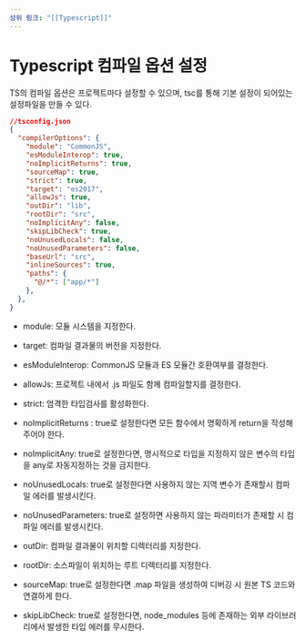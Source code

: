 ```yaml
---
상위 링크: "[[Typescript]]"
---
```

# Typescript 컴파일 옵션 설정
TS의 컴파일 옵션은 프로젝트마다 설정할 수 있으며, tsc를 통해 기본 설정이 되어있는 설정파일을 만들 수 있다.

```json
//tsconfig.json
{  
  "compilerOptions": {  
    "module": "CommonJS",  
    "esModuleInterop": true,  
    "noImplicitReturns": true,  
    "sourceMap": true,  
    "strict": true,  
    "target": "es2017",  
    "allowJs": true,  
    "outDir": "lib",  
    "rootDir": "src",  
    "noImplicitAny": false,  
    "skipLibCheck": true,  
    "noUnusedLocals": false,  
    "noUnusedParameters": false,  
    "baseUrl": "src",  
    "inlineSources": true,  
    "paths": {  
      "@/*": ["app/*"]  
    },  
  },
}
```

* module: 모듈 시스템을 지정한다.
* target: 컴파일 결과물의 버전을 지정한다.
* esModuleInterop: CommonJS 모듈과 ES 모듈간 호환여부를 결정한다.
* allowJs: 프로젝트 내에서 .js 파일도 함께 컴파일할지를 결정한다.
* strict: 엄격한 타입검사를 활성화한다. 
* noImplicitReturns : true로 설정한다면 모든 함수에서 명확하게 return을 작성해주어야 한다.
* noImplicitAny: true로 설정한다면, 명시적으로 타입을 지정하지 않은 변수의 타입을 any로 자동지정하는 것을 금지한다.
* noUnusedLocals: true로 설정한다면 사용하지 않는 지역 변수가 존재할시 컴파일 에러를 발생시킨다.
* noUnusedParameters: true로 설정하면 사용하지 않는 파라미터가 존재할 시 컴파일 에러를 발생시킨다.

* outDir: 컴파일 결과물이 위치할 디렉터리를 지정한다.
* rootDir: 소스파일이 위치하는 루트 디렉터리를 지정한다.
* sourceMap: true로 설정한다면 .map 파일을 생성하여 디버깅 시 원본 TS 코드와 연결하게 한다.

* skipLibCheck: true로 설정한다면, node_modules 등에 존재하는 외부 라이브러리에서 발생한 타입 에러를 무시한다.